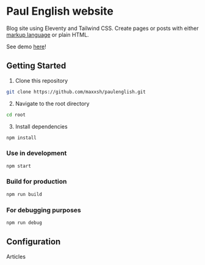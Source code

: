# Paul English website

Blog site using Eleventy and Tailwind CSS.
Create pages or posts with either [markup language](https://www.markdownguide.org/) or plain HTML.

See demo [here](https://paulenglish.pages.dev/)!

## Getting Started

1. Clone this repository

```bash
git clone https://github.com/maxxsh/paulenglish.git
```

2. Navigate to the root directory

```bash
cd root
```

3. Install dependencies

```bash
npm install
```

### Use in development

```bash
npm start
```

### Build for production

```bash
npm run build
```

### For debugging purposes

```bash
npm run debug
```

## Configuration

Articles
